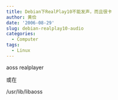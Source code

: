 ```yaml
---
title: Debian下RealPlay10不能发声，而且很卡
author: 黄俭
date: '2006-08-29'
slug: debian-realplay10-audio
categories:
  - Computer
tags:
  - Linux
---
```

aoss realplayer

或在

/usr/lib/libaoss